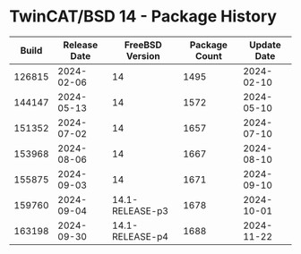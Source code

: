 # TwinCAT/BSD 14 - Package History

| Build  | Release Date | FreeBSD Version | Package Count | Update Date |
|--------|--------------|-----------------|---------------|-------------|
| 126815 | 2024-02-06 | 14 | 1495 | 2024-02-10 |
| 144147 | 2024-05-13 | 14 | 1572 | 2024-05-10 |
| 151352 | 2024-07-02 | 14 | 1657 | 2024-07-10 |
| 153968 | 2024-08-06 | 14 | 1667 | 2024-08-10 |
| 155875 | 2024-09-03 | 14 | 1671 | 2024-09-10 |
| 159760 | 2024-09-04 | 14.1-RELEASE-p3 | 1678 | 2024-10-01 |
| 163198 | 2024-09-30 | 14.1-RELEASE-p4 | 1688 | 2024-11-22 |
